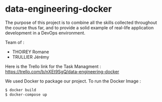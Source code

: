 # data-engineering-docker

The purpose of this project is to combine all the skills collected throughout the course thus far, and to provide a solid example of real-life application development in a DevOps environment.

Team of :
- THOIREY Romane 
- TRULLIER Jérémy

Here is the Trello link for the Task Managment : https://trello.com/b/nXEt9SgQ/data-engineering-docker

We used Docker to package our project. To run the Docker Image : 

```sh
$ docker build
$ docker-compose up
```
